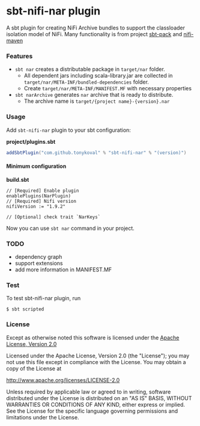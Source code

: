 sbt-nifi-nar plugin
========

A sbt plugin for creating NiFi Archive bundles to support the classloader isolation model of NiFi.
Many functionality is from project [sbt-pack](https://github.com/xerial/sbt-pack) and [nifi-maven](https://github.com/apache/nifi-maven)

### Features

- `sbt nar` creates a distributable package in `target/nar` folder.
  - All dependent jars including scala-library.jar are collected in `target/nar/META-INF/bundled-dependencies` folder.
  - Create `target/nar/META-INF/MANIFEST.MF` with necessary properties
- `sbt narArchive` generates `nar` archive that is ready to distribute.
  - The archive name is `target/{project name}-{version}.nar`

### Usage

Add `sbt-nifi-nar` plugin to your sbt configuration:

**project/plugins.sbt**

```scala
addSbtPlugin("com.github.tonykoval" % "sbt-nifi-nar" % "(version)")
```

#### Minimum configuration

**build.sbt**
```
// [Required] Enable plugin
enablePlugins(NarPlugin)
// [Required] Nifi version
nifiVersion := "1.9.2"

// [Optional] check trait `NarKeys`
```

Now you can use `sbt nar` command in your project.

### TODO
  * dependency graph
  * support extensions
  * add more information in MANIFEST.MF

### Test
To test sbt-nifi-nar plugin, run

    $ sbt scripted

### License

Except as otherwise noted this software is licensed under the
[Apache License, Version 2.0](http://www.apache.org/licenses/LICENSE-2.0.html)

Licensed under the Apache License, Version 2.0 (the "License");
you may not use this file except in compliance with the License.
You may obtain a copy of the License at

  http://www.apache.org/licenses/LICENSE-2.0

Unless required by applicable law or agreed to in writing, software
distributed under the License is distributed on an "AS IS" BASIS,
WITHOUT WARRANTIES OR CONDITIONS OF ANY KIND, either express or implied.
See the License for the specific language governing permissions and
limitations under the License.
